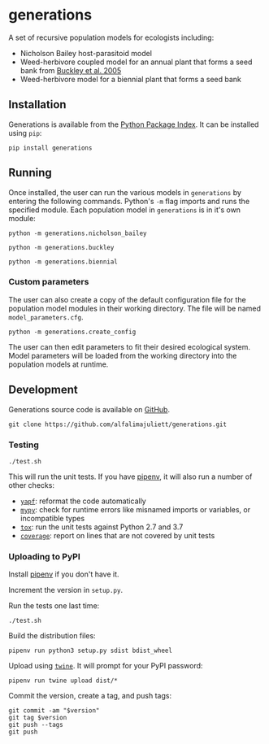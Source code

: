 # generations

A set of recursive population models for ecologists including:

- Nicholson Bailey host-parasitoid model
- Weed-herbivore coupled model for an annual plant that forms a seed bank from [Buckley et al. 2005](http://onlinelibrary.wiley.com/doi/10.1111/j.1365-2664.2005.00991.x/epdf)
- Weed-herbivore model for a biennial plant that forms a seed bank


## Installation

Generations is available from the [Python Package Index](https://pypi.org/project/generations/). It can be installed using `pip`:

    pip install generations


## Running

Once installed, the user can run the various models in `generations` by entering the following commands. Python's `-m` flag imports and runs the specified module. Each population model in `generations` is in it's own module:

    python -m generations.nicholson_bailey

    python -m generations.buckley

    python -m generations.biennial


### Custom parameters

The user can also create a copy of the default configuration file for the population model modules in their working directory. The file will be named `model_parameters.cfg`.

    python -m generations.create_config

The user can then edit parameters to fit their desired ecological system. Model parameters will be loaded from the working directory into the population models at runtime.


## Development

Generations source code is available on [GitHub](https://github.com/alfalimajuliett/generations).

    git clone https://github.com/alfalimajuliett/generations.git


### Testing

    ./test.sh

This will run the unit tests. If you have [pipenv](https://docs.pipenv.org/), it will also run a number of other checks:

- [`yapf`](https://github.com/google/yapf/): reformat the code automatically
- [`mypy`](http://mypy-lang.org): check for runtime errors like misnamed imports or variables, or incompatible types
- [`tox`](https://tox.readthedocs.io/en/latest/): run the unit tests against Python 2.7 and 3.7
- [`coverage`](https://github.com/nedbat/coveragepy): report on lines that are not covered by unit tests


### Uploading to PyPI

Install [pipenv](https://docs.pipenv.org/#install-pipenv-today) if you don't have it.

Increment the version in `setup.py`.

Run the tests one last time:

    ./test.sh

Build the distribution files:

    pipenv run python3 setup.py sdist bdist_wheel

Upload using [`twine`](https://github.com/pypa/twine). It will prompt for your PyPI password:

    pipenv run twine upload dist/*

Commit the version, create a tag, and push tags:

    git commit -am "$version"
    git tag $version
    git push --tags
    git push

